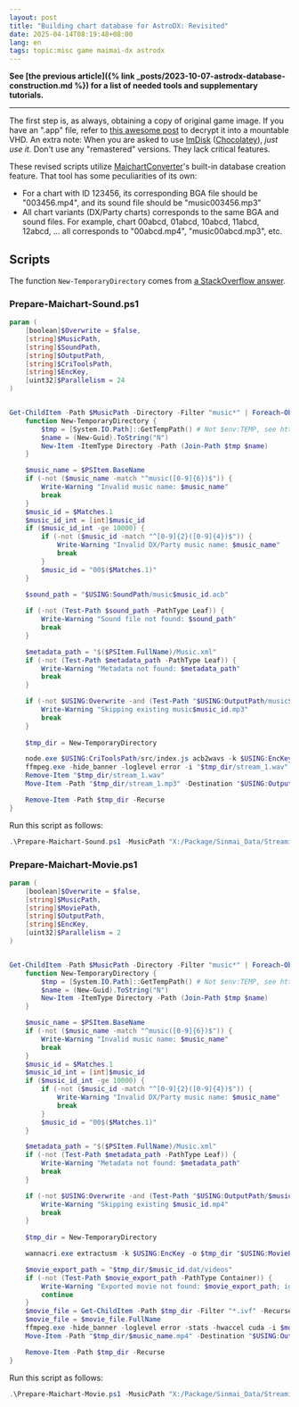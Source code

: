 ```yaml
---
layout: post
title: "Building chart database for AstroDX: Revisited"
date: 2025-04-14T08:19:48+08:00
lang: en
tags: topic:misc game maimai-dx astrodx
---
```


**See [the previous article]({% link _posts/2023-10-07-astrodx-database-construction.md %}) for a list of needed tools and supplementary tutorials.**

------

The first step is, as always, obtaining a copy of original game image. If you have an ".app" file, refer to [this awesome post](https://nyac.at/posts/from-app-to-playable-game) to decrypt it into a mountable VHD. An extra note: When you are asked to use [ImDisk](https://sourceforge.net/projects/imdisk-toolkit/) ([Chocolatey](https://community.chocolatey.org/packages/ImDisk-Toolkit)), *just use it.* Don't use any "remastered" versions. They lack critical features.

These revised scripts utilize [MaichartConverter](https://github.com/Neskol/MaichartConverter)'s built-in database creation feature. That tool has some peculiarities of its own:

* For a chart with ID 123456, its corresponding BGA file should be "003456.mp4", and its sound file should be "music003456.mp3"
* All chart variants (DX/Party charts) corresponds to the same BGA and sound files. For example, chart 00abcd, 01abcd, 10abcd, 11abcd, 12abcd, ... all corresponds to "00abcd.mp4", "music00abcd.mp3", etc.

## Scripts

The function `New-TemporaryDirectory` comes from [a StackOverflow answer](https://stackoverflow.com/questions/34559553/create-a-temporary-directory-in-powershell).

### Prepare-Maichart-Sound.ps1

```powershell
param (
    [boolean]$Overwrite = $false,
    [string]$MusicPath,
    [string]$SoundPath,
    [string]$OutputPath,
    [string]$CriToolsPath,
    [string]$EncKey,
    [uint32]$Parallelism = 24
)


Get-ChildItem -Path $MusicPath -Directory -Filter "music*" | Foreach-Object -ThrottleLimit $Parallelism -Parallel {
    function New-TemporaryDirectory {
        $tmp = [System.IO.Path]::GetTempPath() # Not $env:TEMP, see https://stackoverflow.com/a/946017
        $name = (New-Guid).ToString("N")
        New-Item -ItemType Directory -Path (Join-Path $tmp $name)
    }

    $music_name = $PSItem.BaseName
    if (-not ($music_name -match "^music([0-9]{6})$")) {
        Write-Warning "Invalid music name: $music_name"
        break
    }
    $music_id = $Matches.1
    $music_id_int = [int]$music_id
    if ($music_id_int -ge 10000) {
        if (-not ($music_id -match "^[0-9]{2}([0-9]{4})$")) {
            Write-Warning "Invalid DX/Party music name: $music_name"
            break
        }
        $music_id = "00$($Matches.1)"
    }
  
    $sound_path = "$USING:SoundPath/music$music_id.acb"

    if (-not (Test-Path $sound_path -PathType Leaf)) {
        Write-Warning "Sound file not found: $sound_path"
        break
    }

    $metadata_path = "$($PSItem.FullName)/Music.xml"
    if (-not (Test-Path $metadata_path -PathType Leaf)) {
        Write-Warning "Metadata not found: $metadata_path"
        break
    }

    if (-not $USING:Overwrite -and (Test-Path "$USING:OutputPath/music$music_id.mp3" -PathType Leaf)) {
        Write-Warning "Skipping existing music$music_id.mp3"
        break
    }
    
    $tmp_dir = New-TemporaryDirectory

    node.exe $USING:CriToolsPath/src/index.js acb2wavs -k $USING:EncKey -o $tmp_dir $sound_path
    ffmpeg.exe -hide_banner -loglevel error -i "$tmp_dir/stream_1.wav" -codec:a libmp3lame -qscale:a 2 "$tmp_dir/stream_1.mp3"
    Remove-Item "$tmp_dir/stream_1.wav"
    Move-Item -Path "$tmp_dir/stream_1.mp3" -Destination "$USING:OutputPath/music$music_id.mp3" -Force

    Remove-Item -Path $tmp_dir -Recurse
}
```

Run this script as follows:

```powershell
.\Prepare-Maichart-Sound.ps1 -MusicPath "X:/Package/Sinmai_Data/StreamingAssets/A000/music" -SoundPath "X:/Package/Sinmai_Data/StreamingAssets/A000/SoundData" -OutputPath "[Your output path]/sound_out" -CriToolsPath "[Cloned CriTools root]" -EncKey "0x[Your encryption key in HEX]"
```

### Prepare-Maichart-Movie.ps1

```powershell
param (
    [boolean]$Overwrite = $false,
    [string]$MusicPath,
    [string]$MoviePath,
    [string]$OutputPath,
    [string]$EncKey,
    [uint32]$Parallelism = 2
)


Get-ChildItem -Path $MusicPath -Directory -Filter "music*" | Foreach-Object -ThrottleLimit $Parallelism -Parallel {
    function New-TemporaryDirectory {
        $tmp = [System.IO.Path]::GetTempPath() # Not $env:TEMP, see https://stackoverflow.com/a/946017
        $name = (New-Guid).ToString("N")
        New-Item -ItemType Directory -Path (Join-Path $tmp $name)
    }

    $music_name = $PSItem.BaseName
    if (-not ($music_name -match "^music([0-9]{6})$")) {
        Write-Warning "Invalid music name: $music_name"
        break
    }
    $music_id = $Matches.1
    $music_id_int = [int]$music_id
    if ($music_id_int -ge 10000) {
        if (-not ($music_id -match "^[0-9]{2}([0-9]{4})$")) {
            Write-Warning "Invalid DX/Party music name: $music_name"
            break
        }
        $music_id = "00$($Matches.1)"
    }

    $metadata_path = "$($PSItem.FullName)/Music.xml"
    if (-not (Test-Path $metadata_path -PathType Leaf)) {
        Write-Warning "Metadata not found: $metadata_path"
        break
    }

    if (-not $USING:Overwrite -and (Test-Path "$USING:OutputPath/$music_id.mp4" -PathType Leaf)) {
        Write-Warning "Skipping existing $music_id.mp4"
        break
    }
    
    $tmp_dir = New-TemporaryDirectory

    wannacri.exe extractusm -k $USING:EncKey -o $tmp_dir "$USING:MoviePath/$music_id.dat"

    $movie_export_path = "$tmp_dir/$music_id.dat/videos"
    if (-not (Test-Path $movie_export_path -PathType Container)) {
        Write-Warning "Exported movie not found: $movie_export_path; ignoring"
        continue
    }
    $movie_file = Get-ChildItem -Path $tmp_dir -Filter "*.ivf" -Recurse
    $movie_file = $movie_file.FullName
    ffmpeg.exe -hide_banner -loglevel error -stats -hwaccel cuda -i $movie_file -c:v hevc_nvenc -rc:v vbr -cq:v 32 -qmin 30 -qmax 36 -an "$tmp_dir/$music_name.mp4"
    Move-Item -Path "$tmp_dir/$music_name.mp4" -Destination "$USING:OutputPath/$music_id.mp4" -Force

    Remove-Item -Path $tmp_dir -Recurse
}
```

Run this script as follows:

```powershell
.\Prepare-Maichart-Movie.ps1 -MusicPath "X:/Package/Sinmai_Data/StreamingAssets/A000/music" -MoviePath "X:/Package/Sinmai_Data/StreamingAssets/A000/MovieData" -OutputPath "[Your output path]/movie_out" -EncKey "0x[Your encryption key in HEX]"
```
